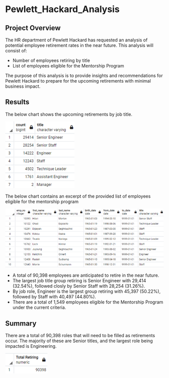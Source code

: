 # Pewlett_Hackard_Analysis

## Project Overview
The HR department of Pewlett Hackard has requested an analysis of potential employee retirement rates in the near future. This analysis will consist of:

- Number of employees retiring by title
- List of employees eligible for the Mentorship Program

The purpose of this analysis is to provide insights and recommendations for Pewlett Hackard to prepare for the upcoming retirements with minimal business impact.

## Results

The below chart shows the upcoming retirements by job title.

![Retiring Titles](./Data/retiring_titles.png)

The below chart contains an excerpt of the provided list of employees eligible for the mentorship program

![Mentorship Eligibility](./Data/mentorship_eligibility.png)

- A total of 90,398 employees are anticipated to retire in the near future.
- The largest job title group retiring is Senior Engineer with 29,414 (32.54%), followed closly by Senior Staff with 28,254 (31.26%). 
- By job role, Engineer is the largest group retiring with 45,397 (50.22%), followed by Staff with 40,497 (44.80%).
- There are a total of 1,549 employees eligible for the Mentorship Program under the current criteria.

## Summary

There are a total of 90,398 roles that will need to be filled as retirements occur. The majority of these are Senior titles, and the largest role being impacted is Engineering.

![Total Retiring](./Data/total_retiring.png)


